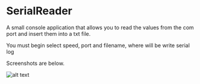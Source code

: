 # SerialReader
A small console application that allows you to read the values from the com port and insert them into a txt file.

You must begin select speed, port and filename, where will be write serial log


Screenshots are below.

![alt text](https://github.com/Genya45/SerialReader/blob/main/screenshots/Screenshot.png)
